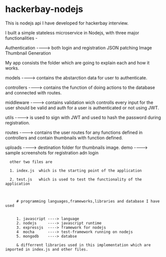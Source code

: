 # hackerbay-nodejs

This is nodejs api I have developed for hackerbay interview.

I built a simple stateless microservice in Nodejs, with three major functionalities -

Authentication ----> both login and registration
JSON patching
Image Thumbnail Generation


My app consists the folder which are going to explain each and how it works.

models ----> contains the abstarction data for user to authenticate.

controllers ----> contains the function of doing actions to the database and connected with routes.

middleware ---->   contains validation wich controlls every input for the user should be valid and auth for a user is            authenticated or not using JWT.


utils ---->  is used to sign with JWT and used to hash the password during registration.

routes ----> contains the user routes for any functions defined in controllers and contain thumbnails with function defined.

uploads ----> destination folder for thumbnails image.
demo    ----> sample screenshots for registration adn login


      other two files are  

      1. index.js  which is the starting point of the application

      2. test.js   which is used to test the functionality of the application



         # programming languages,frameworks,libraries and database I have used


         1. javascript ----> language
         2. nodejs     ----> javascript runtime
         3. expressjs  ----> framework for nodejs
         4  mocha      ----> test-framework running on nodejs
         5. mongodb    ----> databse

         & differrent libraries used in this implementation which are imported in index.js and other files.
